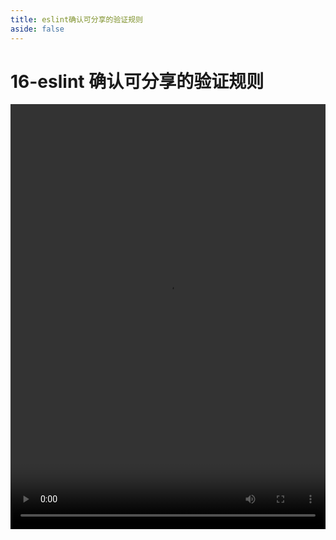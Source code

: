 ```yaml
---
title: eslint确认可分享的验证规则
aside: false
---
```


# 16-eslint 确认可分享的验证规则

<video autoplay src="http://qn.chinavanes.com/eslint/16-eslint确认可分享的验证规则.mp4" controls controlsList="nodownload" width="100%" height="680"/>
